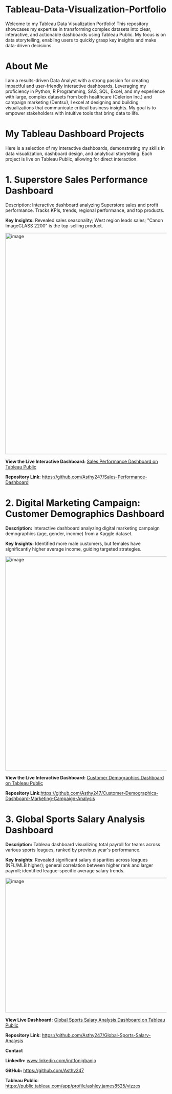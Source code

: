 # Tableau-Data-Visualization-Portfolio
Welcome to my Tableau Data Visualization Portfolio! This repository showcases my expertise in transforming complex datasets into clear, interactive, 
and actionable dashboards using Tableau Public. My focus is on data storytelling, enabling users to quickly grasp key insights and make data-driven decisions.

# About Me
I am a results-driven Data Analyst with a strong passion for creating impactful and user-friendly interactive dashboards. Leveraging my proficiency in Python, R Programming, SAS, SQL, Excel, and my experience with large, complex datasets from both healthcare (Celerion Inc.) and campaign marketing (Dentsu), I excel at designing and building visualizations that communicate critical business insights. 
My goal is to empower stakeholders with intuitive tools that bring data to life.

# My Tableau Dashboard Projects
Here is a selection of my interactive dashboards, demonstrating my skills in data visualization, dashboard design, and analytical storytelling. Each project is live on Tableau Public, allowing for direct interaction.

# 1. Superstore Sales Performance Dashboard
Description: Interactive dashboard analyzing Superstore sales and profit performance. Tracks KPIs, trends, regional performance, and top products.

**Key Insights:** Revealed sales seasonality; West region leads sales; "Canon ImageCLASS 2200" is the top-selling product.

<img width="984" height="690" alt="image" src="https://github.com/user-attachments/assets/8a22afd9-816c-4899-b078-2b66c182e5ae" />


**View the Live Interactive Dashboard:**
[Sales Performance Dashboard on Tableau Public](https://public.tableau.com/app/profile/ashley.james8525/viz/SuperstoreSalesPerformanceDashboard_17533439049740/SalesPerformanceDashboard)


**Repository Link**: https://github.com/Asthy247/Sales-Performance-Dashboard


# 2. Digital Marketing Campaign: Customer Demographics Dashboard
**Description:** Interactive dashboard analyzing digital marketing campaign demographics (age, gender, income) from a Kaggle dataset.

**Key Insights:** Identified more male customers, but females have significantly higher average income, guiding targeted strategies.

<img width="847" height="668" alt="image" src="https://github.com/user-attachments/assets/c51da334-f098-4890-98cf-ff35be6cdcc3" />

**View the Live Interactive Dashboard:**
[Customer Demographics Dashboard on Tableau Public](https://public.tableau.com/views/MarketingDashboardDemographicsConversions/CustomerDemographicsDashboard)

**Repository Link**:https://github.com/Asthy247/Customer-Demographics-Dashboard-Marketing-Campaign-Analysis
  
# 3. Global Sports Salary Analysis Dashboard
**Description:** Tableau dashboard visualizing total payroll for teams across various sports leagues, ranked by previous year's performance.

**Key Insights**: Revealed significant salary disparities across leagues (NFL/MLB higher); general correlation between higher rank and larger payroll; identified league-specific average salary trends.

<img width="937" height="420" alt="image" src="https://github.com/user-attachments/assets/9815ff25-87b2-4fe4-9ef8-fc92aeba21ea" />


**View Live Dashboard:**
[Global Sports Salary Analysis Dashboard on Tableau Public](https://public.tableau.com/views/TopTeamsPayrollAnalysis/Sheet1?:language=en-US&:sid=&:redirect=auth&:display_count=n&:origin=viz_share_link)

**Repository Link**: https://github.com/Asthy247/Global-Sports-Salary-Analysis






**Contact**

**LinkedIn:** www.linkedin.com/in/tfonigbanjo

**GitHub:** https://github.com/Asthy247

**Tableau Public**: https://public.tableau.com/app/profile/ashley.james8525/vizzes


